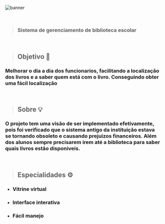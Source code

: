 ![banner](https://user-images.githubusercontent.com/97262778/173166718-c2342d8e-3228-4129-bb1c-1b9b49c94e42.png)


<br>

> ### Sistema de gerenciamento de biblioteca escolar

<br>

> ## Objetivo 🎯
  ### Melhorar o dia a dia dos funcionarios, facilitando a localização dos livros e a saber quem está com o livro. Conseguindo obter uma fácil localização 

<br>

> ## Sobre 💡
  ### O projeto tem uma visão de ser implementado efetivamente, pois foi verificado que o sistema antigo da instituição estava se tornando obsoleto e causando prejuizos financeiros. Além dos alunos sempre precisarem irem até a biblioteca para saber quais livros estão disponiveis.
  
<br>

> ## Especialidades ⚙️
  - ### Vitrine virtual
  - ### Interface interativa
  - ### Fácil manejo
